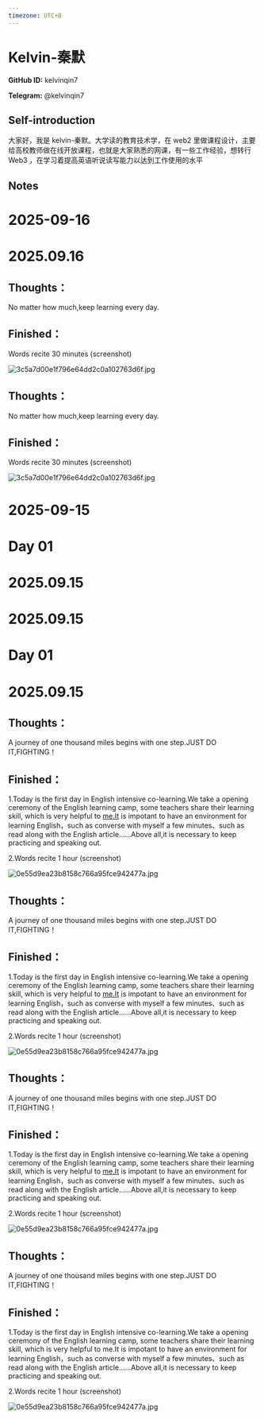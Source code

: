 ```yaml
---
timezone: UTC+8
---
```


# Kelvin-秦默

**GitHub ID:** kelvinqin7

**Telegram:** @kelvinqin7

## Self-introduction

大家好，我是 kelvin-秦默。大学读的教育技术学，在 web2 里做课程设计，主要给高校教师做在线开放课程，也就是大家熟悉的网课，有一些工作经验，想转行 Web3 ，在学习着提高英语听说读写能力以达到工作使用的水平

## Notes
<!-- Content_START -->
# 2025-09-16
<!-- DAILY_CHECKIN_2025-09-16_START -->


# 2025.09.16
<!-- DAILY_CHECKIN_2025-09-16_START -->
## **Thoughts：**

No matter how much,keep learning every day.

## **Finished：**

Words recite 30 minutes (screenshot)

![3c5a7d00e1f796e64dd2c0a102763d6f.jpg](https://raw.githubusercontent.com/IntensiveCoLearning/english_3rd/main/assets/kelvinqin7/images/2025-09-16-1758038295021-3c5a7d00e1f796e64dd2c0a102763d6f.jpg)
<!-- DAILY_CHECKIN_2025-09-16_END -->
<!-- Content_END -->
## **Thoughts：**

No matter how much,keep learning every day.

## **Finished：**

Words recite 30 minutes (screenshot)

![3c5a7d00e1f796e64dd2c0a102763d6f.jpg](https://raw.githubusercontent.com/IntensiveCoLearning/english_3rd/main/assets/kelvinqin7/images/2025-09-16-1758038295021-3c5a7d00e1f796e64dd2c0a102763d6f.jpg)
<!-- DAILY_CHECKIN_2025-09-16_END -->

# 2025-09-15
<!-- DAILY_CHECKIN_2025-09-15_START -->
# Day 01

# 2025.09.15


# 2025.09.15
<!-- DAILY_CHECKIN_2025-09-15_START -->
# Day 01

# 2025.09.15

## Thoughts：

A journey of one thousand miles begins with one step.JUST DO IT,FIGHTING！

## Finished：

1.Today is the first day in English intensive co-learning.We take a opening ceremony of the English learning camp, some teachers share their learning skill, which is very helpful to [me.It](http://me.It) is impotant to have an environment for learning English，such as converse with myself a few minutes、such as read along with the English article……Above all,it is necessary to keep practicing and speaking out.

2.Words recite 1 hour (screenshot)

![0e55d9ea23b8158c766a95fce942477a.jpg](https://raw.githubusercontent.com/IntensiveCoLearning/english_3rd/main/assets/kelvinqin7/images/2025-09-15-1757944076462-0e55d9ea23b8158c766a95fce942477a.jpg)
<!-- DAILY_CHECKIN_2025-09-15_END -->
<!-- Content_END -->
## Thoughts：

A journey of one thousand miles begins with one step.JUST DO IT,FIGHTING！

## Finished：

1.Today is the first day in English intensive co-learning.We take a opening ceremony of the English learning camp, some teachers share their learning skill, which is very helpful to [me.It](http://me.It) is impotant to have an environment for learning English，such as converse with myself a few minutes、such as read along with the English article……Above all,it is necessary to keep practicing and speaking out.

2.Words recite 1 hour (screenshot)

![0e55d9ea23b8158c766a95fce942477a.jpg](https://raw.githubusercontent.com/IntensiveCoLearning/english_3rd/main/assets/kelvinqin7/images/2025-09-15-1757944076462-0e55d9ea23b8158c766a95fce942477a.jpg)
<!-- DAILY_CHECKIN_2025-09-15_END -->
<!-- Content_END -->
## Thoughts：

A journey of one thousand miles begins with one step.JUST DO IT,FIGHTING！

## Finished：

1.Today is the first day in English intensive co-learning.We take a opening ceremony of the English learning camp, some teachers share their learning skill, which is very helpful to [me.It](http://me.It) is impotant to have an environment for learning English，such as converse with myself a few minutes、such as read along with the English article……Above all,it is necessary to keep practicing and speaking out.

2.Words recite 1 hour (screenshot)

![0e55d9ea23b8158c766a95fce942477a.jpg](https://raw.githubusercontent.com/IntensiveCoLearning/english_3rd/main/assets/kelvinqin7/images/2025-09-15-1757944076462-0e55d9ea23b8158c766a95fce942477a.jpg)
<!-- DAILY_CHECKIN_2025-09-15_END -->
<!-- Content_END -->
## Thoughts：

A journey of one thousand miles begins with one step.JUST DO IT,FIGHTING！

## Finished：

1.Today is the first day in English intensive co-learning.We take a opening ceremony of the English learning camp, some teachers share their learning skill, which is very helpful to me.It is impotant to have an environment for learning English，such as converse with myself a few minutes、such as read along with the English article……Above all,it is necessary to keep practicing and speaking out.

2.Words recite 1 hour (screenshot)

![0e55d9ea23b8158c766a95fce942477a.jpg](https://raw.githubusercontent.com/IntensiveCoLearning/english_3rd/main/assets/kelvinqin7/images/2025-09-15-1757944076462-0e55d9ea23b8158c766a95fce942477a.jpg)
<!-- DAILY_CHECKIN_2025-09-15_END -->



<!-- Content_END -->
